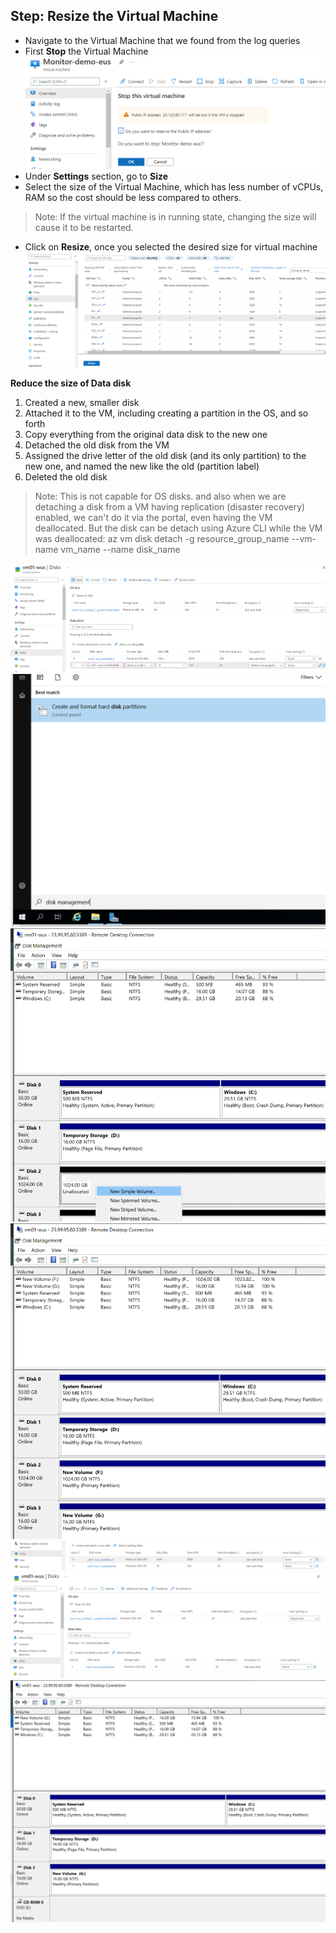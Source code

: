 ## Step: Resize the Virtual Machine

- Navigate to the Virtual Machine that we found from the log queries
- First **Stop** the Virtual Machine
  <img src="Images/Stop the VM.png">
- Under **Settings** section, go to **Size**
- Select the size of the Virtual Machine, which has less number of vCPUs, RAM so the cost should be less compared to others.
> Note: If the virtual machine is in running state, changing the size will cause it to be restarted.
- Click on **Resize**, once you selected the desired size for virtual machine
  <img src="Images/Resize VM.png">


**Reduce the size of Data disk**

1. Created a new, smaller disk
2. Attached it to the VM, including creating a partition in the OS, and so forth
3. Copy everything from the original data disk to the new one
4. Detached the old disk from the VM
5. Assigned the drive letter of the old disk (and its only partition) to the new one, and named the new like the 
old (partition label)
6. Deleted the old disk
> Note: This is not capable for OS disks.
and also when we are detaching a disk from a VM having replication (disaster recovery) enabled, we can't do it via the portal,
even having the VM deallocated. But the disk can be detach using Azure CLI while the VM was 
deallocated:
az vm disk detach -g resource_group_name --vm-name vm_name --name disk_name

<img src="Images/Data disk- add new one.png">

<img src="Images/Data disk-disk management.png">

<img src="Images/Data disk-new simple volume.png">

<img src="Images/Data disk-simple volume completed.png">

<img src="Images/Data disk-remove old disk.png">

<img src="Images/Data disk-sava changes.png">

<img src="Images/Data disk-Verify changes.png">
